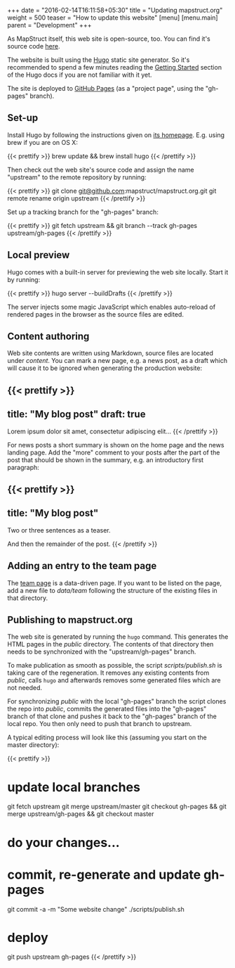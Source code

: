 +++
date = "2016-02-14T16:11:58+05:30"
title = "Updating mapstruct.org"
weight = 500
teaser = "How to update this website"
[menu]
[menu.main]
parent = "Development"
+++

As MapStruct itself, this web site is open-source, too. You can find it's source code [here](https://github.com/mapstruct/mapstruct.org).

The website is built using the [Hugo](http://gohugo.io/) static site generator. So it's recommended to spend a few minutes reading the [Getting Started](http://gohugo.io/overview/introduction/) section of the Hugo docs if you are not familiar with it yet.

The site is deployed to [GitHub Pages](https://help.github.com/categories/github-pages-basics/) (as a "project page", using the "gh-pages" branch).

## Set-up

Install Hugo by following the instructions given on [its homepage](http://gohugo.io/). E.g. using brew if you are on OS X:

{{< prettify >}}
brew update && brew install hugo
{{< /prettify >}}

Then check out the web site's source code and assign the name "upstream" to the remote repository by running:

{{< prettify >}}
git clone git@github.com:mapstruct/mapstruct.org.git
git remote rename origin upstream
{{< /prettify >}}

Set up a tracking branch for the "gh-pages" branch:

{{< prettify >}}
git fetch upstream && git branch --track gh-pages upstream/gh-pages
{{< /prettify >}}

## Local preview

Hugo comes with a built-in server for previewing the web site locally. Start it by running:

{{< prettify >}}
hugo server --buildDrafts
{{< /prettify >}}

The server injects some magic JavaScript which enables auto-reload of rendered pages in the browser as the source files are edited.

## Content authoring

Web site contents are written using Markdown, source files are located under _content_. You can mark a new page, e.g. a news post, as a draft which will cause it to be ignored when generating the production website:

{{< prettify >}}
---
title: "My blog post"
draft: true
---
Lorem ipsum dolor sit amet, consectetur adipiscing elit...
{{< /prettify >}}

For news posts a short summary is shown on the home page and the news landing page. Add the "more" comment to your posts after the part of the post that should be shown in the summary, e.g. an introductory first paragraph:

{{< prettify >}}
---
title: "My blog post"
---
Two or three sentences as a teaser.

<!--more-->

And then the remainder of the post.
{{< /prettify >}}

## Adding an entry to the team page

The [team page](/development/team) is a data-driven page. If you want to be listed on the page, add a new file to _data/team_ following the structure of the existing files in that directory.

## Publishing to mapstruct.org

The web site is generated by running the `hugo` command. This generates the HTML pages in the _public_ directory. The contents of that directory then needs to be synchronized with the "upstream/gh-pages" branch.

To make publication as smooth as possible, the script _scripts/publish.sh_ is taking care of the regeneration. It removes any existing contents from _public_, calls `hugo` and afterwards removes some generated files which are not needed.

For synchronizing _public_ with the local "gh-pages" branch the script clones the repo into _public_, commits the generated files into the "gh-pages" branch of that clone and pushes it back to the "gh-pages" branch of the local repo. You then only need to push that branch to upstream.

A typical editing process will look like this (assuming you start on the master directory):

{{< prettify >}}
# update local branches
git fetch upstream
git merge upstream/master
git checkout gh-pages && git merge upstream/gh-pages && git checkout master

# do your changes...

# commit, re-generate and update gh-pages
git commit -a -m "Some website change"
./scripts/publish.sh

# deploy
git push upstream gh-pages
{{< /prettify >}}
